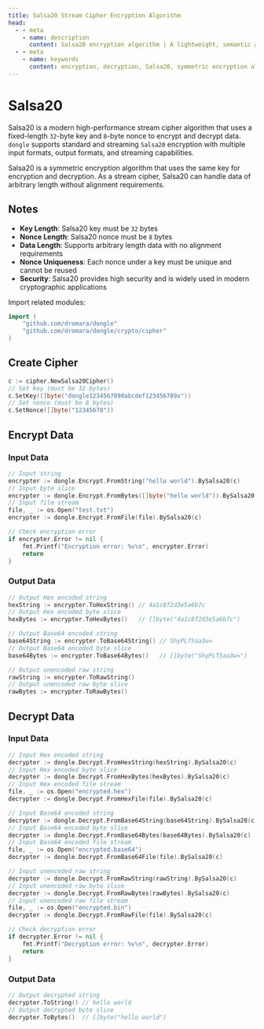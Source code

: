 ```yaml
---
title: Salsa20 Stream Cipher Encryption Algorithm
head:
  - - meta
    - name: description
      content: Salsa20 encryption algorithm | A lightweight, semantic and developer-friendly golang encoding & crypto library
  - - meta
    - name: keywords
      content: encryption, decryption, Salsa20, symmetric encryption algorithm, stream cipher
---
```


# Salsa20

Salsa20 is a modern high-performance stream cipher algorithm that uses a fixed-length `32`-byte key and `8`-byte nonce to encrypt and decrypt data. `dongle` supports standard and streaming `Salsa20` encryption with multiple input formats, output formats, and streaming capabilities.

Salsa20 is a symmetric encryption algorithm that uses the same key for encryption and decryption. As a stream cipher, Salsa20 can handle data of arbitrary length without alignment requirements.

## Notes

- **Key Length**: Salsa20 key must be `32` bytes
- **Nonce Length**: Salsa20 nonce must be `8` bytes
- **Data Length**: Supports arbitrary length data with no alignment requirements
- **Nonce Uniqueness**: Each nonce under a key must be unique and cannot be reused
- **Security**: Salsa20 provides high security and is widely used in modern cryptographic applications

Import related modules:
```go
import (
    "github.com/dromara/dongle"
    "github.com/dromara/dongle/crypto/cipher"
)
```

## Create Cipher

```go
c := cipher.NewSalsa20Cipher()
// Set key (must be 32 bytes)
c.SetKey([]byte("dongle1234567890abcdef123456789x"))
// Set nonce (must be 8 bytes)
c.SetNonce([]byte("12345678"))
```

## Encrypt Data

### Input Data

```go
// Input string
encrypter := dongle.Encrypt.FromString("hello world").BySalsa20(c)
// Input byte slice
encrypter := dongle.Encrypt.FromBytes([]byte("hello world")).BySalsa20(c)
// Input file stream
file, _ := os.Open("test.txt")
encrypter := dongle.Encrypt.FromFile(file).BySalsa20(c)

// Check encryption error
if encrypter.Error != nil {
	fmt.Printf("Encryption error: %v\n", encrypter.Error)
	return
}
```

### Output Data

```go
// Output Hex encoded string
hexString := encrypter.ToHexString() // 4a1c8f2d3e5a6b7c
// Output Hex encoded byte slice
hexBytes := encrypter.ToHexBytes()   // []byte("4a1c8f2d3e5a6b7c")

// Output Base64 encoded string
base64String := encrypter.ToBase64String() // ShyPLT5aa3w=
// Output Base64 encoded byte slice
base64Bytes := encrypter.ToBase64Bytes()   // []byte("ShyPLT5aa3w=")

// Output unencoded raw string
rawString := encrypter.ToRawString()
// Output unencoded raw byte slice
rawBytes := encrypter.ToRawBytes()
```

## Decrypt Data

### Input Data

```go
// Input Hex encoded string
decrypter := dongle.Decrypt.FromHexString(hexString).BySalsa20(c)
// Input Hex encoded byte slice
decrypter := dongle.Decrypt.FromHexBytes(hexBytes).BySalsa20(c)
// Input Hex encoded file stream
file, _ := os.Open("encrypted.hex")
decrypter := dongle.Decrypt.FromHexFile(file).BySalsa20(c)

// Input Base64 encoded string
decrypter := dongle.Decrypt.FromBase64String(base64String).BySalsa20(c)
// Input Base64 encoded byte slice
decrypter := dongle.Decrypt.FromBase64Bytes(base64Bytes).BySalsa20(c)
// Input Base64 encoded file stream
file, _ := os.Open("encrypted.base64")
decrypter := dongle.Decrypt.FromBase64File(file).BySalsa20(c)

// Input unencoded raw string
decrypter := dongle.Decrypt.FromRawString(rawString).BySalsa20(c)
// Input unencoded raw byte slice
decrypter := dongle.Decrypt.FromRawBytes(rawBytes).BySalsa20(c)
// Input unencoded raw file stream
file, _ := os.Open("encrypted.bin") 
decrypter := dongle.Decrypt.FromRawFile(file).BySalsa20(c)

// Check decryption error
if decrypter.Error != nil {
	fmt.Printf("Decryption error: %v\n", decrypter.Error)
	return
}
```

### Output Data

```go
// Output decrypted string
decrypter.ToString() // hello world
// Output decrypted byte slice
decrypter.ToBytes()  // []byte("hello world")
```
